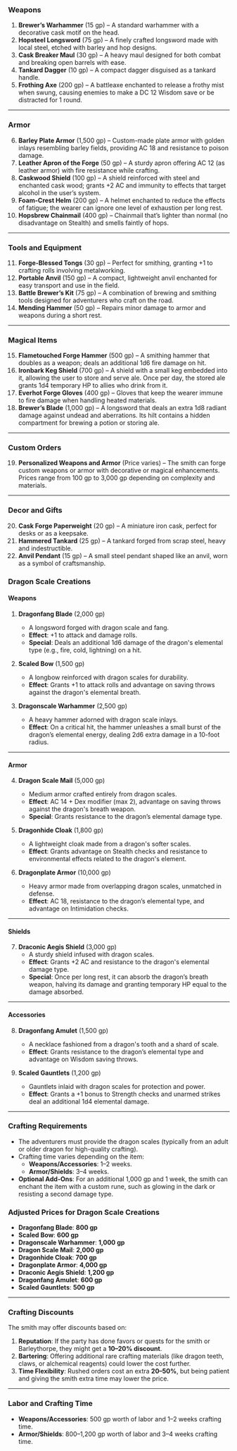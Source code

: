 ### **Weapons**

1. **Brewer’s Warhammer** (15 gp) – A standard warhammer with a decorative cask motif on the head.
2. **Hopsteel Longsword** (75 gp) – A finely crafted longsword made with local steel, etched with barley and hop designs.
3. **Cask Breaker Maul** (30 gp) – A heavy maul designed for both combat and breaking open barrels with ease.
4. **Tankard Dagger** (10 gp) – A compact dagger disguised as a tankard handle.
5. **Frothing Axe** (200 gp) – A battleaxe enchanted to release a frothy mist when swung, causing enemies to make a DC 12 Wisdom save or be distracted for 1 round.

---

### **Armor**

6. **Barley Plate Armor** (1,500 gp) – Custom-made plate armor with golden inlays resembling barley fields, providing AC 18 and resistance to poison damage.
7. **Leather Apron of the Forge** (50 gp) – A sturdy apron offering AC 12 (as leather armor) with fire resistance while crafting.
8. **Caskwood Shield** (100 gp) – A shield reinforced with steel and enchanted cask wood; grants +2 AC and immunity to effects that target alcohol in the user’s system.
9. **Foam-Crest Helm** (200 gp) – A helmet enchanted to reduce the effects of fatigue; the wearer can ignore one level of exhaustion per long rest.
10. **Hopsbrew Chainmail** (400 gp) – Chainmail that’s lighter than normal (no disadvantage on Stealth) and smells faintly of hops.

---

### **Tools and Equipment**

11. **Forge-Blessed Tongs** (30 gp) – Perfect for smithing, granting +1 to crafting rolls involving metalworking.
12. **Portable Anvil** (150 gp) – A compact, lightweight anvil enchanted for easy transport and use in the field.
13. **Battle Brewer’s Kit** (75 gp) – A combination of brewing and smithing tools designed for adventurers who craft on the road.
14. **Mending Hammer** (50 gp) – Repairs minor damage to armor and weapons during a short rest.

---

### **Magical Items**

15. **Flametouched Forge Hammer** (500 gp) – A smithing hammer that doubles as a weapon; deals an additional 1d6 fire damage on hit.
16. **Ironbark Keg Shield** (700 gp) – A shield with a small keg embedded into it, allowing the user to store and serve ale. Once per day, the stored ale grants 1d4 temporary HP to allies who drink from it.
17. **Everhot Forge Gloves** (400 gp) – Gloves that keep the wearer immune to fire damage when handling heated materials.
18. **Brewer’s Blade** (1,000 gp) – A longsword that deals an extra 1d8 radiant damage against undead and aberrations. Its hilt contains a hidden compartment for brewing a potion or storing ale.

---

### **Custom Orders**

19. **Personalized Weapons and Armor** (Price varies) – The smith can forge custom weapons or armor with decorative or magical enhancements. Prices range from 100 gp to 3,000 gp depending on complexity and materials.

---

### **Decor and Gifts**

20. **Cask Forge Paperweight** (20 gp) – A miniature iron cask, perfect for desks or as a keepsake.
21. **Hammered Tankard** (25 gp) – A tankard forged from scrap steel, heavy and indestructible.
22. **Anvil Pendant** (15 gp) – A small steel pendant shaped like an anvil, worn as a symbol of craftsmanship.

### **Dragon Scale Creations**

#### **Weapons**

1. **Dragonfang Blade** (2,000 gp)
    
    - A longsword forged with dragon scale and fang.
    - **Effect**: +1 to attack and damage rolls.
    - **Special**: Deals an additional 1d6 damage of the dragon's elemental type (e.g., fire, cold, lightning) on a hit.
2. **Scaled Bow** (1,500 gp)
    
    - A longbow reinforced with dragon scales for durability.
    - **Effect**: Grants +1 to attack rolls and advantage on saving throws against the dragon's elemental breath.
3. **Dragonscale Warhammer** (2,500 gp)
    
    - A heavy hammer adorned with dragon scale inlays.
    - **Effect**: On a critical hit, the hammer unleashes a small burst of the dragon’s elemental energy, dealing 2d6 extra damage in a 10-foot radius.

---

#### **Armor**

4. **Dragon Scale Mail** (5,000 gp)
    
    - Medium armor crafted entirely from dragon scales.
    - **Effect**: AC 14 + Dex modifier (max 2), advantage on saving throws against the dragon's breath weapon.
    - **Special**: Grants resistance to the dragon’s elemental damage type.
5. **Dragonhide Cloak** (1,800 gp)
    
    - A lightweight cloak made from a dragon's softer scales.
    - **Effect**: Grants advantage on Stealth checks and resistance to environmental effects related to the dragon's element.
6. **Dragonplate Armor** (10,000 gp)
    
    - Heavy armor made from overlapping dragon scales, unmatched in defense.
    - **Effect**: AC 18, resistance to the dragon’s elemental type, and advantage on Intimidation checks.

---

#### **Shields**

7. **Draconic Aegis Shield** (3,000 gp)
    - A sturdy shield infused with dragon scales.
    - **Effect**: Grants +2 AC and resistance to the dragon's elemental damage type.
    - **Special**: Once per long rest, it can absorb the dragon’s breath weapon, halving its damage and granting temporary HP equal to the damage absorbed.

---

#### **Accessories**

8. **Dragonfang Amulet** (1,500 gp)
    
    - A necklace fashioned from a dragon's tooth and a shard of scale.
    - **Effect**: Grants resistance to the dragon’s elemental type and advantage on Wisdom saving throws.
9. **Scaled Gauntlets** (1,200 gp)
    
    - Gauntlets inlaid with dragon scales for protection and power.
    - **Effect**: Grants a +1 bonus to Strength checks and unarmed strikes deal an additional 1d4 elemental damage.

---

### **Crafting Requirements**

- The adventurers must provide the dragon scales (typically from an adult or older dragon for high-quality crafting).
- Crafting time varies depending on the item:
    - **Weapons/Accessories**: 1–2 weeks.
    - **Armor/Shields**: 3–4 weeks.
- **Optional Add-Ons**: For an additional 1,000 gp and 1 week, the smith can enchant the item with a custom rune, such as glowing in the dark or resisting a second damage type.

### **Adjusted Prices for Dragon Scale Creations**

- **Dragonfang Blade**: **800 gp**
- **Scaled Bow**: **600 gp**
- **Dragonscale Warhammer**: **1,000 gp**
- **Dragon Scale Mail**: **2,000 gp**
- **Dragonhide Cloak**: **700 gp**
- **Dragonplate Armor**: **4,000 gp**
- **Draconic Aegis Shield**: **1,200 gp**
- **Dragonfang Amulet**: **600 gp**
- **Scaled Gauntlets**: **500 gp**

---

### **Crafting Discounts**

The smith may offer discounts based on:

1. **Reputation**: If the party has done favors or quests for the smith or Barleythorpe, they might get a **10–20% discount**.
2. **Bartering**: Offering additional rare crafting materials (like dragon teeth, claws, or alchemical reagents) could lower the cost further.
3. **Time Flexibility**: Rushed orders cost an extra **20–50%**, but being patient and giving the smith extra time may lower the price.

---

### **Labor and Crafting Time**

- **Weapons/Accessories**: 500 gp worth of labor and 1–2 weeks crafting time.
- **Armor/Shields**: 800–1,200 gp worth of labor and 3–4 weeks crafting time.